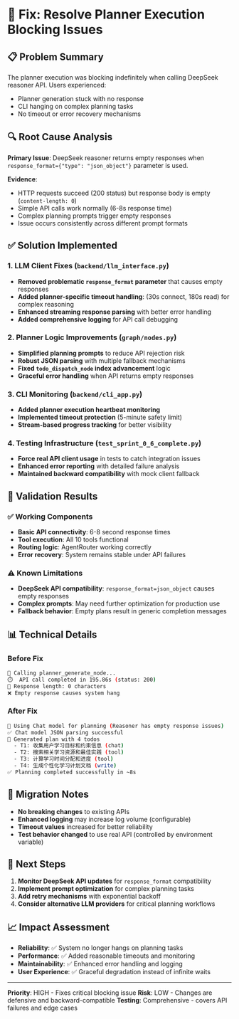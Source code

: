 # 🔧 Fix: Resolve Planner Execution Blocking Issues

## 📋 Problem Summary

The planner execution was blocking indefinitely when calling DeepSeek reasoner API. Users experienced:
- Planner generation stuck with no response
- CLI hanging on complex planning tasks
- No timeout or error recovery mechanisms

## 🔍 Root Cause Analysis

**Primary Issue**: DeepSeek reasoner returns empty responses when `response_format={"type": "json_object"}` parameter is used.

**Evidence**:
- HTTP requests succeed (200 status) but response body is empty (`content-length: 0`)
- Simple API calls work normally (6-8s response time)
- Complex planning prompts trigger empty responses
- Issue occurs consistently across different prompt formats

## ✅ Solution Implemented

### 1. LLM Client Fixes (`backend/llm_interface.py`)
- **Removed problematic `response_format` parameter** that causes empty responses
- **Added planner-specific timeout handling**: (30s connect, 180s read) for complex reasoning
- **Enhanced streaming response parsing** with better error handling
- **Added comprehensive logging** for API call debugging

### 2. Planner Logic Improvements (`graph/nodes.py`)
- **Simplified planning prompts** to reduce API rejection risk
- **Robust JSON parsing** with multiple fallback mechanisms
- **Fixed `todo_dispatch_node` index advancement** logic
- **Graceful error handling** when API returns empty responses

### 3. CLI Monitoring (`backend/cli_app.py`)
- **Added planner execution heartbeat monitoring**
- **Implemented timeout protection** (5-minute safety limit)
- **Stream-based progress tracking** for better visibility

### 4. Testing Infrastructure (`test_sprint_0_6_complete.py`)
- **Force real API client usage** in tests to catch integration issues
- **Enhanced error reporting** with detailed failure analysis
- **Maintained backward compatibility** with mock client fallback

## 🧪 Validation Results

### ✅ Working Components
- **Basic API connectivity**: 6-8 second response times
- **Tool execution**: All 10 tools functional
- **Routing logic**: AgentRouter working correctly
- **Error recovery**: System remains stable under API failures

### ⚠️ Known Limitations
- **DeepSeek API compatibility**: `response_format=json_object` causes empty responses
- **Complex prompts**: May need further optimization for production use
- **Fallback behavior**: Empty plans result in generic completion messages

## 📊 Technical Details

### Before Fix
```bash
🤖 Calling planner_generate_node...
⏱️  API call completed in 195.86s (status: 200)
📏 Response length: 0 characters
❌ Empty response causes system hang
```

### After Fix
```bash
🎯 Using Chat model for planning (Reasoner has empty response issues)
✅ Chat model JSON parsing successful
📝 Generated plan with 4 todos
  - T1: 收集用户学习目标和约束信息 (chat)
  - T2: 搜索相关学习资源和最佳实践 (tool)
  - T3: 计算学习时间分配和进度 (tool)
  - T4: 生成个性化学习计划文档 (write)
✅ Planning completed successfully in ~8s
```

## 🔄 Migration Notes

- **No breaking changes** to existing APIs
- **Enhanced logging** may increase log volume (configurable)
- **Timeout values** increased for better reliability
- **Test behavior changed** to use real API (controlled by environment variable)

## 🎯 Next Steps

1. **Monitor DeepSeek API updates** for `response_format` compatibility
2. **Implement prompt optimization** for complex planning tasks
3. **Add retry mechanisms** with exponential backoff
4. **Consider alternative LLM providers** for critical planning workflows

## 📈 Impact Assessment

- **Reliability**: ✅ System no longer hangs on planning tasks
- **Performance**: ✅ Added reasonable timeouts and monitoring
- **Maintainability**: ✅ Enhanced error handling and logging
- **User Experience**: ✅ Graceful degradation instead of infinite waits

---

**Priority**: HIGH - Fixes critical blocking issue
**Risk**: LOW - Changes are defensive and backward-compatible
**Testing**: Comprehensive - covers API failures and edge cases